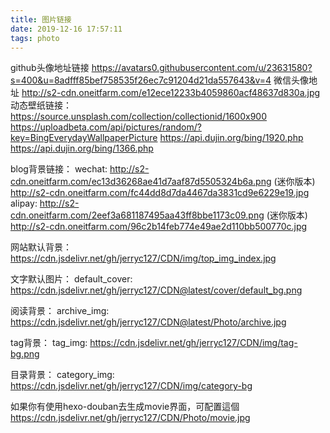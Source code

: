 ```yaml
---
title: 图片链接
date: 2019-12-16 17:57:11
tags: photo 
---
```

 github头像地址链接
 https://avatars0.githubusercontent.com/u/23631580?s=400&u=8adfff85bef758535f26ec7c91204d21da557643&v=4
 微信头像地址
 http://s2-cdn.oneitfarm.com/e12ece12233b4059860acf48637d830a.jpg
动态壁纸链接：
 https://source.unsplash.com/collection/collectionid/1600x900
 https://uploadbeta.com/api/pictures/random/?key=BingEverydayWallpaperPicture
 https://api.dujin.org/bing/1920.php
 https://api.dujin.org/bing/1366.php

blog背景链接：
wechat:
http://s2-cdn.oneitfarm.com/ec13d36268ae41d7aaf87d5505324b6a.png   (迷你版本)
http://s2-cdn.oneitfarm.com/fc44dd8d7da4467da3831cd9e6229e19.jpg
alipay:
http://s2-cdn.oneitfarm.com/2eef3a681187495aa43ff8bbe1173c09.png   (迷你版本)
http://s2-cdn.oneitfarm.com/96c2b14feb774e49ae2d110bb500770c.jpg

网站默认背景：
https://cdn.jsdelivr.net/gh/jerryc127/CDN/img/top_img_index.jpg

文字默认图片：
default_cover: https://cdn.jsdelivr.net/gh/jerryc127/CDN@latest/cover/default_bg.png

阅读背景：
archive_img: https://cdn.jsdelivr.net/gh/jerryc127/CDN@latest/Photo/archive.jpg

tag背景：
tag_img: https://cdn.jsdelivr.net/gh/jerryc127/CDN/img/tag-bg.png

目录背景：
category_img: https://cdn.jsdelivr.net/gh/jerryc127/CDN/img/category-bg

如果你有使用hexo-douban去生成movie界面，可配置這個 
https://cdn.jsdelivr.net/gh/jerryc127/CDN/Photo/movie.jpg